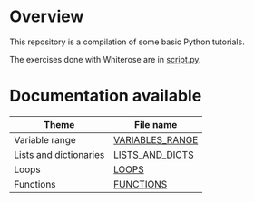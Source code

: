 # Overview

This repository is a compilation of some basic Python tutorials.

The exercises done with Whiterose are in [script.py](script.py).

# Documentation available

| Theme                  | File name                                    |
|------------------------|----------------------------------------------|
| Variable range         | [VARIABLES_RANGE](README/VARIABLE_RANGE.md)  |
| Lists and dictionaries | [LISTS_AND_DICTS](README/LISTS_AND_DICTS.md) |
| Loops                  | [LOOPS](README/LOOPS.md)                     |
| Functions              | [FUNCTIONS](README/FUNCTIONS.md)             |





